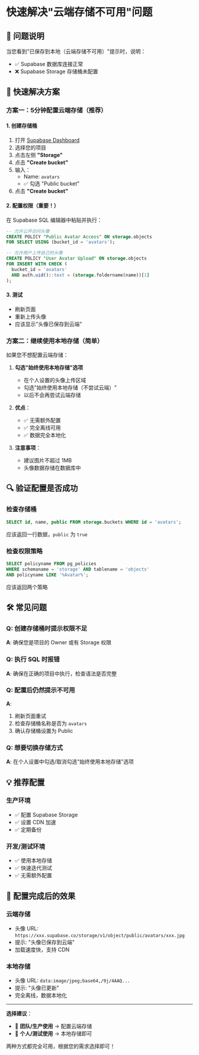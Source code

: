 # 快速解决"云端存储不可用"问题

## 🎯 问题说明

当您看到"已保存到本地（云端存储不可用）"提示时，说明：
- ✅ Supabase 数据库连接正常
- ❌ Supabase Storage 存储桶未配置

## 🚀 快速解决方案

### **方案一：5分钟配置云端存储（推荐）**

#### 1. 创建存储桶
1. 打开 [Supabase Dashboard](https://supabase.com/dashboard)
2. 选择您的项目
3. 点击左侧 **"Storage"**
4. 点击 **"Create bucket"**
5. 输入：
   - Name: `avatars`
   - ✅ 勾选 "Public bucket"
6. 点击 **"Create bucket"**

#### 2. 配置权限（重要！）
在 Supabase SQL 编辑器中粘贴并执行：

```sql
-- 允许公开访问头像
CREATE POLICY "Public Avatar Access" ON storage.objects
FOR SELECT USING (bucket_id = 'avatars');

-- 允许用户上传自己的头像
CREATE POLICY "User Avatar Upload" ON storage.objects
FOR INSERT WITH CHECK (
  bucket_id = 'avatars' 
  AND auth.uid()::text = (storage.foldername(name))[1]
);
```

#### 3. 测试
- 刷新页面
- 重新上传头像
- 应该显示"头像已保存到云端"

### **方案二：继续使用本地存储（简单）**

如果您不想配置云端存储：

1. **勾选"始终使用本地存储"选项**
   - 在个人设置的头像上传区域
   - 勾选"始终使用本地存储（不尝试云端）"
   - 以后不会再尝试云端存储

2. **优点**：
   - ✅ 无需额外配置
   - ✅ 完全离线可用
   - ✅ 数据完全本地化

3. **注意事项**：
   - 建议图片不超过 1MB
   - 头像数据存储在数据库中

## 🔍 验证配置是否成功

### 检查存储桶
```sql
SELECT id, name, public FROM storage.buckets WHERE id = 'avatars';
```
应该返回一行数据，`public` 为 `true`

### 检查权限策略
```sql
SELECT policyname FROM pg_policies 
WHERE schemaname = 'storage' AND tablename = 'objects' 
AND policyname LIKE '%Avatar%';
```
应该返回两个策略

## 🛠️ 常见问题

### Q: 创建存储桶时提示权限不足
**A**: 确保您是项目的 Owner 或有 Storage 权限

### Q: 执行 SQL 时报错
**A**: 确保在正确的项目中执行，检查语法是否完整

### Q: 配置后仍然提示不可用
**A**: 
1. 刷新页面重试
2. 检查存储桶名称是否为 `avatars`
3. 确认存储桶设置为 Public

### Q: 想要切换存储方式
**A**: 在个人设置中勾选/取消勾选"始终使用本地存储"选项

## 💡 推荐配置

### 生产环境
- ✅ 配置 Supabase Storage
- ✅ 设置 CDN 加速
- ✅ 定期备份

### 开发/测试环境
- ✅ 使用本地存储
- ✅ 快速迭代测试
- ✅ 无需额外配置

## 🎉 配置完成后的效果

### 云端存储
- 头像 URL: `https://xxx.supabase.co/storage/v1/object/public/avatars/xxx.jpg`
- 提示: "头像已保存到云端"
- 加载速度快，支持 CDN

### 本地存储
- 头像 URL: `data:image/jpeg;base64,/9j/4AAQ...`
- 提示: "头像已更新"
- 完全离线，数据本地化

---

**选择建议**：
- 🏢 **团队/生产使用** → 配置云端存储
- 👤 **个人/测试使用** → 本地存储即可

两种方式都完全可用，根据您的需求选择即可！
